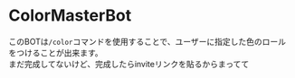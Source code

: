 # ColorMasterBot  
このBOTは`/color`コマンドを使用することで、ユーザーに指定した色のロールをつけることが出来ます。  
まだ完成してないけど、完成したらinviteリンクを貼るからまってて
